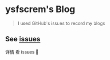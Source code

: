 # ysfscrem's Blog

> I used GitHub's issues to record my blogs

## See [issues](https://github.com/ysfscream/ysfscream.github.io/issues)

详情 看 issues 🦄